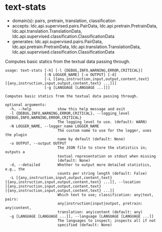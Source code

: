 # text-stats

* domain(s): pairs, pretrain, translation, classification
* accepts: ldc.api.supervised.pairs.PairData, ldc.api.pretrain.PretrainData, ldc.api.translation.TranslationData, ldc.api.supervised.classification.ClassificationData
* generates: ldc.api.supervised.pairs.PairData, ldc.api.pretrain.PretrainData, ldc.api.translation.TranslationData, ldc.api.supervised.classification.ClassificationData

Computes basic statics from the textual data passing through.

```
usage: text-stats [-h] [-l {DEBUG,INFO,WARNING,ERROR,CRITICAL}]
                  [-N LOGGER_NAME] [-o OUTPUT] [-d]
                  [-L [{any,instruction,input,output,content,text} [{any,instruction,input,output,content,text} ...]]]
                  [-g [LANGUAGE [LANGUAGE ...]]]

Computes basic statics from the textual data passing through.

optional arguments:
  -h, --help            show this help message and exit
  -l {DEBUG,INFO,WARNING,ERROR,CRITICAL}, --logging_level {DEBUG,INFO,WARNING,ERROR,CRITICAL}
                        The logging level to use. (default: WARN)
  -N LOGGER_NAME, --logger_name LOGGER_NAME
                        The custom name to use for the logger, uses the plugin
                        name by default (default: None)
  -o OUTPUT, --output OUTPUT
                        The JSON file to store the statistics in; outputs a
                        textual representation on stdout when missing
                        (default: None)
  -d, --detailed        Whether to output more detailed statistics, e.g., the
                        counts per string length (default: False)
  -L [{any,instruction,input,output,content,text} [{any,instruction,input,output,content,text} ...]], --location [{any,instruction,input,output,content,text} [{any,instruction,input,output,content,text} ...]]
                        Which text to use; classification: any|text, pairs:
                        any|instruction|input|output, pretrain: any|content,
                        translation: any|content (default: any)
  -g [LANGUAGE [LANGUAGE ...]], --language [LANGUAGE [LANGUAGE ...]]
                        The languages to inspect; inspects all if not
                        specified (default: None)
```
